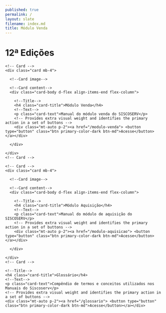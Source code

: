 ```yaml
---
published: true
permalink: /
layout: slate
filename: index.md
title: Módulo Venda
---  
```


# 12ª Edições

<!-- Card deck -->
  <div class="card-deck">

    <!-- Card -->
    <div class="card mb-4">

      <!--Card image-->
      
      <!--Card content-->
      <div class="card-body d-flex align-items-end flex-column">

        <!--Title-->
        <h4 class="card-title">Módulo Venda</h4>
        <!--Text-->
        <p class="card-text">Manual do módulo venda do SISCOSERV</p>
        <!-- Provides extra visual weight and identifies the primary action in a set of buttons -->
        <div class="mt-auto p-2"><a href="/modulo-venda"> <button type="button" class="btn primary-color-dark btn-md">Acesse</button></a></div>

      </div>

    </div>
    <!-- Card -->

    <!-- Card -->
    <div class="card mb-4">

      <!--Card image-->
      
      <!--Card content-->
      <div class="card-body d-flex align-items-end flex-column">

        <!--Title-->
        <h4 class="card-title">Módulo Aquisição</h4>
        <!--Text-->
        <p class="card-text">Manual do módulo de aquisição do SISCOSERV</p>
        <!-- Provides extra visual weight and identifies the primary action in a set of buttons -->
        <div class="mt-auto p-2"><a href="/modulo-aquisicao"> <button type="button" class="btn primary-color-dark btn-md">Acesse</button></a></div>

      </div>

    </div>
    <!-- Card -->
<!-- Card -->
<div class="card mb-4">

  <!--Card image-->
  
  <!--Card content-->
  <div class="card-body d-flex align-items-end flex-column">

    <!--Title-->
    <h4 class="card-title">Glossário</h4>
    <!--Text-->
    <p class="card-text">Compêndio de termos e conceitos utilizados nos Manuais do Siscoserv</p>
    <!-- Provides extra visual weight and identifies the primary action in a set of buttons -->
    <div class="mt-auto p-2"><a href="/glossario"> <button type="button" class="btn primary-color-dark btn-md">Acesse</button></a></div>

  </div>

</div>
<!-- Card -->

  </div>
  <!-- Card deck -->